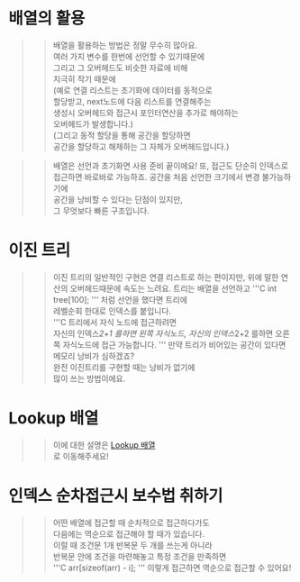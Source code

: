# 배열의 활용

>> 배열을 활용하는 방법은 정말 무수히 많아요.    
>> 여러 가지 변수를 한번에 선언할 수 있기때문에    
>> 그리고 그 오버헤드도 비슷한 자료에 비해     
>> 지극히 작기 때문에    
>> (예로 연결 리스트는 초기화에 데이터를 동적으로     
>> 할당받고, next노드에 다음 리스트를 연결해주는    
>> 생성시 오버헤드와 접근시 포인터연산을 추가로 해야하는  
>> 오버헤드가 발생합니다.)    
>> (그리고 동적 할당을 통해 공간을 할당하면  
>> 공간을 할당하고 해제하는 그 자체가 오버헤드입니다.)  

>> 배열은 선언과 초기화면 사용 준비 끝이에요! 
>> 또, 접근도 단순히 인덱스로 접근하면 바로바로 가능하죠.
>> 공간을 처음 선언한 크기에서 변경 불가능하기에  
>> 공간을 낭비할 수 있다는 단점이 있지만,  
>> 그 무엇보다 빠른 구조입니다.  

# 이진 트리
>> 이진 트리의 일반적인 구현은 연결 리스트로 하는 편이지만, 
>> 위에 말한 연산의 오버헤드때문에 속도는 느려요.
>> 트리는 배열을 선언하고
'''C
int tree[100];
'''
>> 처럼 선언을 했다면 트리에     
>> 레벨순회 한대로 인덱스를 붙입니다.   
'''C
트리에서 자식 노드에 접근하려면  
자신의 인덱스*2+1 를하면 왼쪽 자식노드, 
자신의 인덱스*2+2 를하면 오른쪽 자식노드에 접근 가능합니다.
'''
>> 만약 트리가 비어있는 공간이 있다면 메모리 낭비가 심하겠죠?   
>> 완전 이진트리를 구현할 때는 낭비가 없기에  
>> 많이 쓰는 방법이에요.  

# Lookup 배열
>> 이에 대한 설명은
[Lookup 배열](https://github.com/Nighthom/Files/blob/main/Study/C/lesson/%EC%A1%B0%EA%B1%B4%EB%B6%84%EA%B8%B0%EB%AC%B8/%EC%A1%B0%EA%B1%B4%EB%AC%B8%EC%B5%9C%EC%A0%81%ED%99%94.md#lookup-table%EB%A3%A9%EC%97%85-%EB%B0%B0%EC%97%B4)  
>> 로 이동해주세요!  

# 인덱스 순차접근시 보수법 취하기  
>> 어떤 배열에 접근할 때 순차적으로 접근하다가도    
>> 다음에는 역순으로 접근해야 할 때가 있습니다.  
>> 이럴 때 조건문 1개 반복문 두 개를 쓰는게 아니라    
>> 반복문 안에 조건을 마련해놓고 특정 조건을 만족하면  
'''C
arr[sizeof(arr) - i];
'''
>> 이렇게 접근하면 역순으로 접근할 수 있어요!
